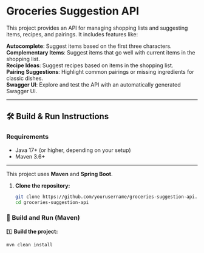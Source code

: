 # Groceries Suggestion API

This project provides an API for managing shopping lists and suggesting items, recipes, and pairings. It includes features like:

**Autocomplete**: Suggest items based on the first three characters.  
**Complementary Items**: Suggest items that go well with current items in the shopping list.  
**Recipe Ideas**: Suggest recipes based on items in the shopping list.  
**Pairing Suggestions**: Highlight common pairings or missing ingredients for classic dishes.  
**Swagger UI**: Explore and test the API with an automatically generated Swagger UI.

---

## 🛠️ Build & Run Instructions

### Requirements
- Java 17+ (or higher, depending on your setup)
- Maven 3.6+
---
This project uses **Maven** and **Spring Boot**.

1. **Clone the repository:**
   ```bash
   git clone https://github.com/yourusername/groceries-suggestion-api.git
   cd groceries-suggestion-api

### 🚀 Build and Run (Maven)

1️⃣ **Build the project:**

```bash
mvn clean install